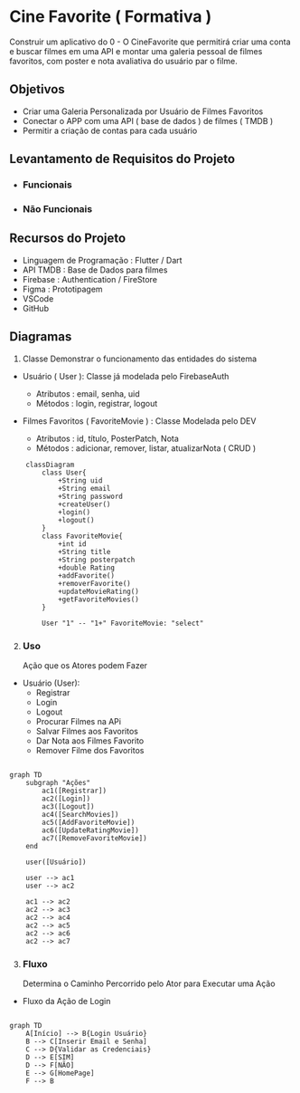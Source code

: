 # Cine Favorite ( Formativa )

Construir um aplicativo do 0 - O CineFavorite que permitirá criar uma conta e buscar filmes em uma API e montar uma galeria pessoal de filmes favoritos, com poster e nota avaliativa do usuário par o filme.

## Objetivos

- Criar uma Galeria Personalizada por Usuário de Filmes Favoritos
- Conectar o APP com uma API ( base de dados ) de filmes ( TMDB )
- Permitir a criação de contas para cada usuário

## Levantamento de Requisitos do Projeto

- ### Funcionais

- ### Não Funcionais

## Recursos do Projeto

- Linguagem de Programação : Flutter / Dart
- API TMDB : Base de Dados para filmes
- Firebase : Authentication / FireStore
- Figma : Prototipagem
- VSCode
- GitHub

## Diagramas

1. Classe
   Demonstrar o funcionamento das entidades do sistema

- Usuário ( User ): Classe já modelada pelo FirebaseAuth

  - Atributos : email, senha, uid
  - Métodos : login, registrar, logout

- Filmes Favoritos ( FavoriteMovie ) : Classe Modelada pelo DEV
  - Atributos : id, título, PosterPatch, Nota
  - Métodos : adicionar, remover, listar, atualizarNota ( CRUD )

```mermaid
    classDiagram
        class User{
            +String uid
            +String email
            +String password
            +createUser()
            +login()
            +logout()
        }
        class FavoriteMovie{
            +int id
            +String title
            +String posterpatch
            +double Rating
            +addFavorite()
            +removerFavorite()
            +updateMovieRating()
            +getFavoriteMovies()
        }

        User "1" -- "1+" FavoriteMovie: "select"
```

2. ### Uso
   Ação que os Atores podem Fazer

- Usuário (User):
  - Registrar
  - Login
  - Logout
  - Procurar Filmes na APi
  - Salvar Filmes aos Favoritos
  - Dar Nota aos Filmes Favorito
  - Remover Filme dos Favoritos

```mermaid

graph TD
    subgraph "Ações"
        ac1([Registrar])
        ac2([Login])
        ac3([Logout])
        ac4([SearchMovies])
        ac5([AddFavoriteMovie])
        ac6([UpdateRatingMovie])
        ac7([RemoveFavoriteMovie])
    end

    user([Usuário])

    user --> ac1
    user --> ac2

    ac1 --> ac2
    ac2 --> ac3
    ac2 --> ac4
    ac2 --> ac5
    ac2 --> ac6
    ac2 --> ac7
```

3. ### Fluxo
   Determina o Caminho Percorrido pelo Ator para Executar uma Ação

- Fluxo da Ação de Login

```mermaid

graph TD
    A[Início] --> B{Login Usuário}
    B --> C[Inserir Email e Senha]
    C --> D{Validar as Credenciais}
    D --> E[SIM]
    D --> F[NÃO]
    E --> G[HomePage]
    F --> B
```
